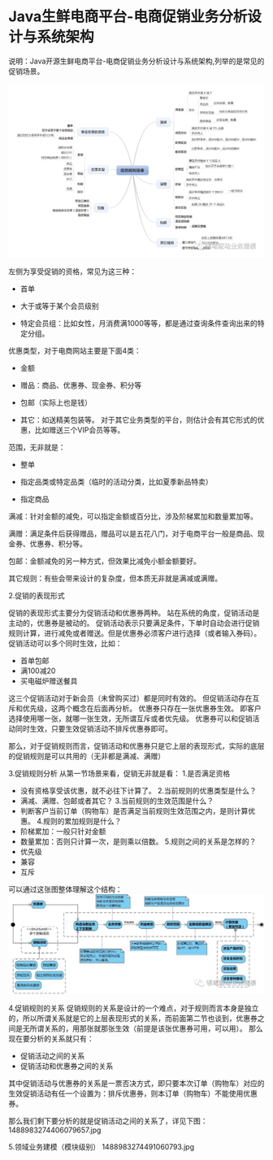 # Java生鲜电商平台-电商促销业务分析设计与系统架构

说明：Java开源生鲜电商平台-电商促销业务分析设计与系统架构,列举的是常见的促销场景。

![](/static/image/1488983274127090477.jpg)

左侧为享受促销的资格，常见为这三种：

* 首单

* 大于或等于某个会员级别

* 特定会员组：比如女性，月消费满1000等等，都是通过查询条件查询出来的特定分组。

优惠类型，对于电商网站主要是下面4类：

* 金额

* 赠品：商品、优惠券、现金券、积分等

* 包邮（实际上也是钱）

* 其它：如送精美包装等。 对于其它业务类型的平台，则估计会有其它形式的优惠，比如赠送三个VIP会员等等。

范围，无非就是：

* 整单

* 指定品类或特定品类（临时的活动分类，比如夏季新品特卖）

* 指定商品

满减：针对金额的减免，可以指定金额或百分比，涉及阶梯累加和数量累加等。

满赠：满足条件后获得赠品，赠品可以是五花八门，对于电商平台一般是商品、现金券、优惠券、积分等。

包邮：金额减免的另一种方式，但效果比减免小额金额要好。

其它规则：有些会带来设计的复杂度，但本质无非就是满减或满赠。

2.促销的表现形式

促销的表现形式主要分为促销活动和优惠券两种。
站在系统的角度，促销活动是主动的，优惠券是被动的。
促销活动表示只要满足条件，下单时自动会进行促销规则计算，进行减免或者赠送。但是优惠券必须客户进行选择（或者输入券码）。
促销活动可以多个同时生效，比如：
* 首单包邮
* 满100减20
* 买电磁炉赠送餐具

这三个促销活动对于新会员（未曾购买过）都是同时有效的。
但促销活动存在互斥和优先级，这两个概念在后面再分析。
优惠券只存在一张优惠券生效。
即客户选择使用哪一张，就哪一张生效，无所谓互斥或者优先级。
优惠券可以和促销活动同时生效，只要生效促销活动不排斥优惠券即可。

那么，对于促销规则而言，促销活动和优惠券只是它上层的表现形式，实际的底层的促销规则是可以共用的（无非都是满减、满赠）

3.促销规则分析
从第一节场景来看，促销无非就是看：
1.是否满足资格
* 没有资格享受该优惠，就不必往下计算了。
2.当前规则的优惠类型是什么？
* 满减、满赠、包邮或者其它？
3.当前规则的生效范围是什么？
* 判断客户当前订单（购物车）是否满足当前规则生效范围之内，是则计算优惠。
4.规则的累加规则是什么？
* 阶梯累加：一般只针对金额
* 数量累加：否则只计算一次，是则乘以倍数。
5.规则之间的关系是怎样的？
* 优先级
* 兼容
* 互斥

可以通过这张图整体理解这个结构：
![](/static/image/1488983274266082743.jpg)

4.促销规则的关系
促销规则的关系是设计的一个难点，对于规则而言本身是独立的，所以所谓关系就是它的上层表现形式的关系，而前面第二节也谈到，优惠券之间是无所谓关系的，用那张就那张生效（前提是该张优惠券可用，可以用）。
那么现在要分析的关系就只有：
* 促销活动之间的关系
* 促销活动和优惠券之间的关系

其中促销活动与优惠券的关系是一票否决方式，即只要本次订单（购物车）对应的生效促销活动有任一个设置为：排斥优惠券，则本订单（购物车）不能使用优惠券。

那么我们剩下要分析的就是促销活动之间的关系了，详见下图：
1488983274406079657.jpg

5.领域业务建模（模块级别）
1488983274491060793.jpg